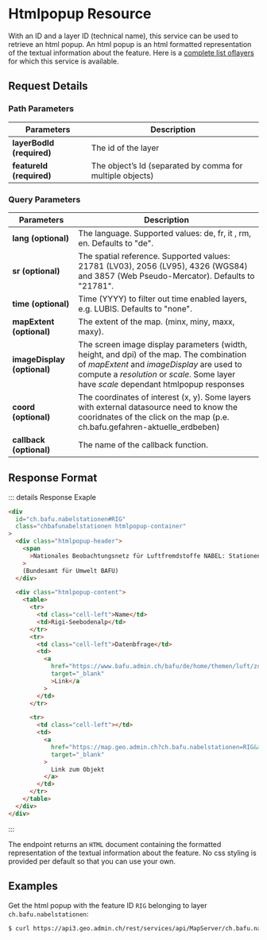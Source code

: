 # Htmlpopup Resource

With an ID and a layer ID (technical name), this service can be used to retrieve an html popup. An html popup is an html formatted representation of the textual information about the feature. Here is a
[complete list oflayers](../../../api/faq/index.html#which-layers-have-a-tooltip) for which this service is available.

<Suspense>
<ApiCodeBlock url="https://api3.geo.admin.ch/rest/services/api/MapServer/{layerBodId}/{featureId}/htmlPopup" method="GET" />
</Suspense>

## Request Details

### Path Parameters

| Parameters                | Description                                               |
| ------------------------- | --------------------------------------------------------- |
| **layerBodId (required)** | The id of the layer                                       |
| **featureId (required)**  | The object’s Id (separated by comma for multiple objects) |

### Query Parameters

| Parameters                  | Description                                                                                                                                                                                                                     |
| --------------------------- | ------------------------------------------------------------------------------------------------------------------------------------------------------------------------------------------------------------------------------- |
| **lang (optional)**         | The language. Supported values: de, fr, it , rm, en. Defaults to "de".                                                                                                                                                          |
| **sr (optional)**           | The spatial reference. Supported values: 21781 (LV03), 2056 (LV95), 4326 (WGS84) and 3857 (Web Pseudo-Mercator). Defaults to "21781".                                                                                           |
| **time (optional)**         | Time (YYYY) to filter out time enabled layers, e.g. LUBIS. Defaults to "none".                                                                                                                                                  |
| **mapExtent (optional)**    | The extent of the map. (minx, miny, maxx, maxy).                                                                                                                                                                                |
| **imageDisplay (optional)** | The screen image display parameters (width, height, and dpi) of the map. The combination of _mapExtent_ and _imageDisplay_ are used to compute a _resolution_ or _scale_. Some layer have _scale_ dependant htmlpopup responses |
| **coord (optional)**        | The coordinates of interest (x, y). Some layers with external datasource need to know the cooridnates of the click on the map (p.e. ch.bafu.gefahren-aktuelle_erdbeben)                                                         |
| **callback (optional)**     | The name of the callback function.                                                                                                                                                                                              |

## Response Format

::: details Response Exaple

```html
<div
  id="ch.bafu.nabelstationen#RIG"
  class="chbafunabelstationen htmlpopup-container"
>
  <div class="htmlpopup-header">
    <span
      >Nationales Beobachtungsnetz für Luftfremdstoffe NABEL: Stationen</span
    >
    (Bundesamt für Umwelt BAFU)
  </div>

  <div class="htmlpopup-content">
    <table>
      <tr>
        <td class="cell-left">Name</td>
        <td>Rigi-Seebodenalp</td>
      </tr>
      <tr>
        <td class="cell-left">Datenbfrage</td>
        <td>
          <a
            href="https://www.bafu.admin.ch/bafu/de/home/themen/luft/zustand/daten/datenabfrage-nabel.html"
            target="_blank"
            >Link</a
          >
        </td>
      </tr>

      <tr>
        <td class="cell-left"></td>
        <td>
          <a
            href="https://map.geo.admin.ch?ch.bafu.nabelstationen=RIG&amp;lang=de&amp;topic=api"
            target="_blank"
          >
            Link zum Objekt
          </a>
        </td>
      </tr>
    </table>
  </div>
</div>
```

:::

The endpoint returns an `HTML` document containing the formatted representation of the textual information about the feature. No css styling is provided per default so that you can use your own.

## Examples

Get the html popup with the feature ID `RIG` belonging to layer `ch.bafu.nabelstationen`:

```sh
$ curl https://api3.geo.admin.ch/rest/services/api/MapServer/ch.bafu.nabelstationen/RIG/htmlPopup
```
